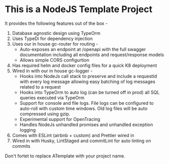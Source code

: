 # This is a NodeJS Template Project

It provides the following features out of the box -

1. Database agnostic design using TypeOrm
2. Uses TypeDi for dependency injection
3. Uses our in house gc-router for routing -
    - Auto-exposes an endpoint at /openapi with the full swagger documentation including all endpoints and request/response models
    - Allows simple CORS configurtion
4. Has required helm and docker config files for a quick K8 deployment
5. Wired in with our in house gc-logger -
    - Hooks into NodeJs call stack to preserve and include a requestId with every log message allowing easy batching of log messages related to a request
    - Hooks into TypeOrm to auto log (can be turned off in prod) all SQL queries executed via TypeOrm
    - Support for console and file logs. File logs can be configured to auto-roll with custom time windows. Old log files will be auto compressed using gzip.
    - Experimental support for OpenTracing
    - Handles NodeJs unhandled promises and unhandled exception logging
6. Comes with ESLint (airbnb + custom) and Prettier wired in
7. Wired in with Husky, LintStaged and commitLint for auto linting on commits

Don't fortet to replace ATemplate with your project name.
